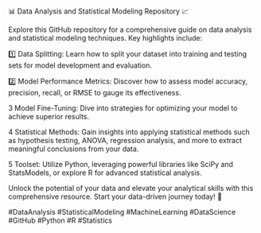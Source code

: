 📊 Data Analysis and Statistical Modeling Repository 📈

Explore this GitHub repository for a comprehensive guide on data analysis and statistical modeling techniques. Key highlights include:

1️⃣ Data Splitting: Learn how to split your dataset into training and testing sets for model development and evaluation.

2️⃣ Model Performance Metrics: Discover how to assess model accuracy, precision, recall, or RMSE to gauge its effectiveness.

3️ Model Fine-Tuning: Dive into strategies for optimizing your model to achieve superior results.

4️ Statistical Methods: Gain insights into applying statistical methods such as hypothesis testing, ANOVA, regression analysis, and more to extract meaningful conclusions from your data.

5️ Toolset: Utilize Python, leveraging powerful libraries like SciPy and StatsModels, or explore R for advanced statistical analysis.

Unlock the potential of your data and elevate your analytical skills with this comprehensive resource. Start your data-driven journey today! 🚀

#DataAnalysis #StatisticalModeling #MachineLearning #DataScience #GitHub #Python #R #Statistics
